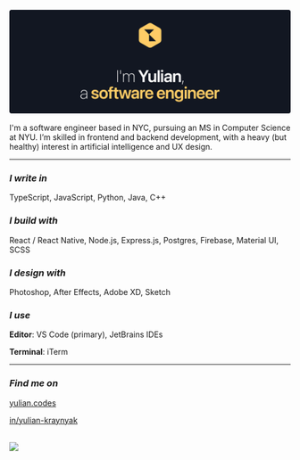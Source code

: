 [![Hello, I'm Yulian](/assets/images/header.png)](https://yulian.codes)

<!-- <span style="padding-left: 7px;"></span> -->

I'm a software engineer based in NYC, pursuing an MS in Computer Science at NYU. I’m skilled in frontend and backend development, with a heavy (but healthy) interest in artificial intelligence and UX design.

---

### _I write in_

TypeScript, JavaScript, Python, Java, C++

### _I build with_

React / React Native, Node.js, Express.js, Postgres, Firebase, Material UI, SCSS

### _I design with_

Photoshop, After Effects, Adobe XD, Sketch

### _I use_

**Editor**: VS Code (primary), JetBrains IDEs

**Terminal**: iTerm

---

### _Find me on_

[yulian.codes](https://yulian.codes)

[in/yulian-kraynyak](https://www.linkedin.com/in/yulian-kraynyak)

<br/>

<a href="#">
<img src="https://komarev.com/ghpvc/?username=ykray&color=0e1116&style=for-the-badge"/>
</a>

<!--
**ykray/ykray** is a ✨ _special_ ✨ repository because its `README.md` (this file) appears on your GitHub profile.

Here are some ideas to get you started:

- 🔭 I’m currently working on ...
- 🌱 I’m currently learning ...
- 👯 I’m looking to collaborate on ...
- 🤔 I’m looking for help with ...
- 💬 Ask me about ...
- 📫 How to reach me: ...
- 😄 Pronouns: ...
- ⚡ Fun fact: ...
-->
